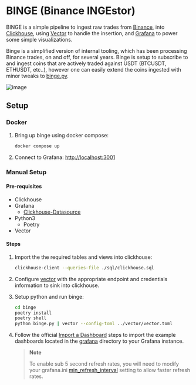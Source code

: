 # BINGE (Binance INGEstor)

BINGE is a simple pipeline to ingest raw trades from [Binance](https://www.binance.com/), into [Clickhouse](https://clickhouse.com/), using [Vector](https://vector.dev/) to handle the insertion, and [Grafana](https://grafana.com/oss/grafana/) to power some simple visualizations.

Binge is a simplified version of internal tooling, which has been processing Binance trades, on and off, for several years. Binge is setup to subscribe to and ingest coins that are actively traded against USDT (BTCUSDT, ETHUSDT, etc..), however one can easily extend the coins ingested with minor tweaks to [binge.py](binge/binge.py).

![image](https://user-images.githubusercontent.com/21028558/198904944-5390e2b9-359d-441e-b865-f39129e2dbba.png)

## Setup

### Docker

1. Bring up binge using docker compose:

   ```bash
   docker compose up
   ```

1. Connect to Grafana: <http://localhost:3001>

### Manual Setup

#### Pre-requisites

* Clickhouse
* Grafana
  * [Clickhouse-Datasource](https://github.com/grafana/clickhouse-datasource)
* Python3
  * Poetry
* Vector

#### Steps

1. Import the the required tables and views into clickhouse:

    ```bash
    clickhouse-client --queries-file ./sql/clickhouse.sql
    ```

1. Configure [vector](vector/vector.toml.example) with the appropriate endpoint and credentials information to sink into clickhouse.

1. Setup python and run binge:

    ```bash
    cd binge
    poetry install
    poetry shell
    python binge.py | vector --config-toml ../vector/vector.toml
    ```

1. Follow the official [Import a Dashboard](https://grafana.com/docs/grafana/latest/dashboards/manage-dashboards/#import-a-dashboard) steps to import the example dashboards located in the [grafana](grafana/) directory to your Grafana instance.

   > **Note**
   >
   > To enable sub 5 second refresh rates, you will need to modify your grafana.ini [min_refresh_interval](https://grafana.com/docs/grafana/v9.0/setup-grafana/configure-grafana/#min_refresh_interval) setting to allow faster refresh rates.

